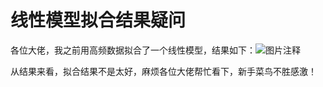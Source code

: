 # 线性模型拟合结果疑问

各位大佬，我之前用高频数据拟合了一个线性模型，结果如下：![图片注释](http://storage-uqer.datayes.com/57d04569228e5b0498fb864f/7e39d788-9238-11e9-9c05-0242ac140002)

从结果来看，拟合结果不是太好，麻烦各位大佬帮忙看下，新手菜鸟不胜感激！